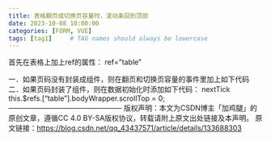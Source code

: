 ```yaml
---
title: 表格翻页或切换页容量时，滚动条回到顶部
date: 2023-10-08 10:00:00
categories: [FORM, VUE]
tags: [tag1]     # TAG names should always be lowercase
---
```



首先在表格上加上ref的属性：
ref=”table”

一．如果页码没有封装成组件，则在翻页和切换页容量的事件里加上如下代码
二．如果页码封装了组件，则在数据初始化时添加如下代码：
nextTick
this.$refs.[“table”].bodyWrapper.scrollTop = 0;
————————————————
版权声明：本文为CSDN博主「加鸡腿」的原创文章，遵循CC 4.0 BY-SA版权协议，转载请附上原文出处链接及本声明。
原文链接：https://blog.csdn.net/qq_43437571/article/details/133688303

